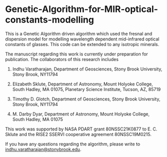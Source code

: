 # Genetic-Algorithm-for-MIR-optical-constants-modelling

This is a Genetic Algorithm driven algorithm which used the fresnal and dispersion model for modelling wavelength dependent mid-infrared optical constants of glasses. This code can be extended to any isotropic minerals. 

The manuscript regarding this work is currently under preparation for publication. The collaborators of this research includes

1) Indhu Varatharajan, Department of Geosciences, Stony Brook University, Stony Brook, NY11794 

2) Elizabeth Sklute, Department of Astronomy, Mount Holyoke College, South Hadley, MA 01075, Planetary Science Institute, Tucson, AZ, 85719 

3) Timothy D. Glotch, Department of Geosciences, Stony Brook University, Stony Brook, NY11794 

4) M. Darby Dyar, Department of Astronomy, Mount Holyoke College, South Hadley, MA 01075

This work was supported by NASA PDART grant 80NSSC21K0877 to E. C. Sklute and the RISE2 SSERVI cooperative agreement 80NSSC19M0215.

If you have any questions regarding the algorithm, please write to indhu.varatharajan@stonybrook.edu.

